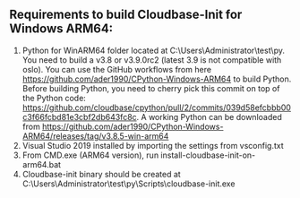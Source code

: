 ## Requirements to build Cloudbase-Init for Windows ARM64:

1. Python for WinARM64 folder located at C:\Users\Administrator\test\py. You need to build a v3.8 or v3.9.0rc2 (latest 3.9 is not compatible with oslo). You can use the GitHub workflows from here https://github.com/ader1990/CPython-Windows-ARM64 to build Python. Before building Python, you need to cherry pick this commit on top of the Python code: https://github.com/cloudbase/cpython/pull/2/commits/039d58efcbbb00c3f66fcbd81e3cbf2db643fc8c. A working Python can be downloaded from https://github.com/ader1990/CPython-Windows-ARM64/releases/tag/v3.8.5-win-arm64
2. Visual Studio 2019 installed by importing the settings from vsconfig.txt
3. From CMD.exe (ARM64 version), run install-cloudbase-init-on-arm64.bat
4. Cloudbase-init binary should be created at C:\Users\Administrator\test\py\Scripts\cloudbase-init.exe
